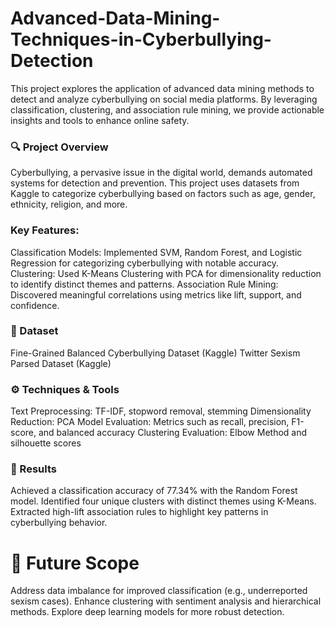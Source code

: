 # Advanced-Data-Mining-Techniques-in-Cyberbullying-Detection
This project explores the application of advanced data mining methods to detect and analyze cyberbullying on social media platforms. By leveraging classification, clustering, and association rule mining, we provide actionable insights and tools to enhance online safety.

### 🔍 Project Overview
Cyberbullying, a pervasive issue in the digital world, demands automated systems for detection and prevention. This project uses datasets from Kaggle to categorize cyberbullying based on factors such as age, gender, ethnicity, religion, and more.

### Key Features:
Classification Models: Implemented SVM, Random Forest, and Logistic Regression for categorizing cyberbullying with notable accuracy.
Clustering: Used K-Means Clustering with PCA for dimensionality reduction to identify distinct themes and patterns.
Association Rule Mining: Discovered meaningful correlations using metrics like lift, support, and confidence.

### 📂 Dataset
Fine-Grained Balanced Cyberbullying Dataset (Kaggle)
Twitter Sexism Parsed Dataset (Kaggle)

### ⚙️ Techniques & Tools
Text Preprocessing: TF-IDF, stopword removal, stemming
Dimensionality Reduction: PCA
Model Evaluation: Metrics such as recall, precision, F1-score, and balanced accuracy
Clustering Evaluation: Elbow Method and silhouette scores

### 🌟 Results
Achieved a classification accuracy of 77.34% with the Random Forest model.
Identified four unique clusters with distinct themes using K-Means.
Extracted high-lift association rules to highlight key patterns in cyberbullying behavior.

# 🚀 Future Scope
Address data imbalance for improved classification (e.g., underreported sexism cases).
Enhance clustering with sentiment analysis and hierarchical methods.
Explore deep learning models for more robust detection.
